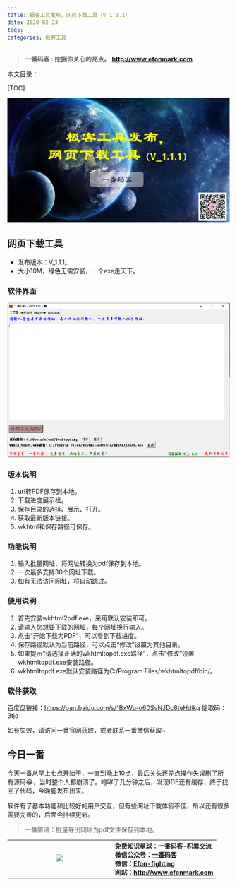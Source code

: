 ```yaml
---
title: 极客工具发布，网页下载工具（V_1.1.1）
date: 2020-02-23
tags: 
categories: 极客工具
---
```


> **一番码客 : 挖掘你关心的亮点。**
> **http://www.efonmark.com**

本文目录：

[TOC]

![image-20200223205408766](2020-02-23-极客工具发布，网页下载工具（V_1.1.1）/image-20200223205408766.png)

<!-- more -->

## 网页下载工具

* 发布版本：V_1.1.1。
* 大小10M，绿色无需安装，一个exe走天下。

### 软件界面

![image-20200223215004248](2020-02-23-极客工具发布，网页下载工具（V_1.1.1）/image-20200223215004248.png)

### 版本说明

1. url转PDF保存到本地。
2. 下载进度展示栏。
3. 保存目录的选择、展示、打开。
4. 获取最新版本链接。
5. wkhtml和保存路径可保存。

### 功能说明

1. 输入批量网址，将网址转换为pdf保存到本地。
2. 一次最多支持30个网址下载。
3. 如有无法访问网址，将自动跳过。

### 使用说明

1. 首先安装wkhtml2pdf.exe，采用默认安装即可。
2. 请输入您想要下载的网址，每个网址换行输入。
3. 点击“开始下载为PDF”，可以看到下载进度。 
4. 保存路径默认为当前路径，可以点击“修改”设置为其他目录。 
5. 如果提示“请选择正确的wkhtmltopdf.exe路径”，点击“修改”设置wkhtmltopdf.exe安装路径。
6. wkhtmltopdf.exe默认安装路径为C:/Program Files/wkhtmltopdf/bin/。

### 软件获取

百度盘链接：https://pan.baidu.com/s/1BxWu-o60SvNJDc8teHdikg 
提取码：3tjq

如有失效，请访问一番官网获取，或者联系一番微信获取~



## 今日一番

今天一番从早上七点开始干，一直到晚上10点，最后关头还差点操作失误删了所有源码😂，当时整个人都崩溃了。咆哮了几分钟之后，发现IDE还有缓存，终于找回了代码，今晚能发布出来。

软件有了基本功能和比较好的用户交互，但有些网址下载体验不佳，所以还有很多需要完善的，后面会持续更新。

> 一番雾语：批量导出网址为pdf文件保存到本地。

<table>
<tr>
<td ><center><img src="http://www.efonmark.com/efonmark-blog/readme/guanzhu_1.jpg" width=50%></center></td>
<td width="50%" align=left><b>
    免费知识星球：<a href="http://www.efonmark.com/efonmark-blog/readme/zhishixingqiu1.png">一番码客-积累交流</a><br>
    微信公众号：<a href="http://www.efonmark.com/efonmark-blog/readme/guanzhu_1.jpg">一番码客</a><br>
    微信：<a href="http://www.efonmark.com/efonmark-blog/readme/weixin.jpg">Efon-fighting</a><br>
    网站：<a href="http://www.efonmark.com">http://www.efonmark.com</a><br></b></td>
</tr>
</table>